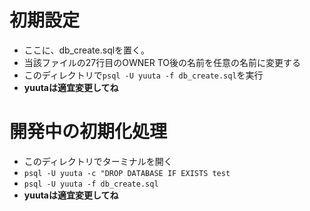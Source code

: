 # 初期設定
- ここに、db_create.sqlを置く。
- 当該ファイルの27行目のOWNER TO後の名前を任意の名前に変更する
- このディレクトリで``psql -U yuuta -f db_create.sql``を実行
- **yuutaは適宜変更してね**

# 開発中の初期化処理
- このディレクトリでターミナルを開く
- ``psql -U yuuta -c "DROP DATABASE IF EXISTS test``
- ``psql -U yuuta -f db_create.sql``
- **yuutaは適宜変更してね**